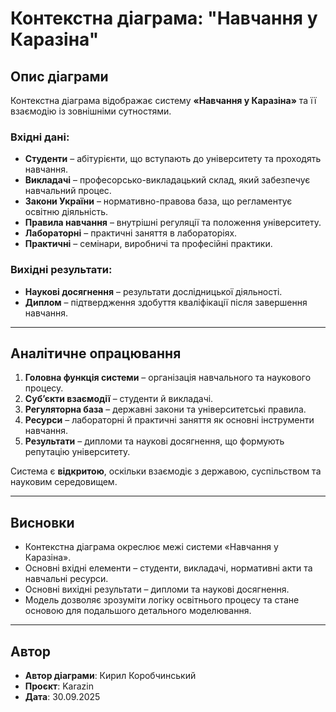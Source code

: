 # Контекстна діаграма: "Навчання у Каразіна"

## Опис діаграми
Контекстна діаграма відображає систему **«Навчання у Каразіна»** та її взаємодію із зовнішніми сутностями.

### Вхідні дані:
- **Студенти** – абітурієнти, що вступають до університету та проходять навчання.  
- **Викладачі** – професорсько-викладацький склад, який забезпечує навчальний процес.  
- **Закони України** – нормативно-правова база, що регламентує освітню діяльність.  
- **Правила навчання** – внутрішні регуляції та положення університету.  
- **Лабораторні** – практичні заняття в лабораторіях.  
- **Практичні** – семінари, виробничі та професійні практики.  

### Вихідні результати:
- **Наукові досягнення** – результати дослідницької діяльності.  
- **Диплом** – підтвердження здобуття кваліфікації після завершення навчання.  

---

## Аналітичне опрацювання
1. **Головна функція системи** – організація навчального та наукового процесу.  
2. **Суб’єкти взаємодії** – студенти й викладачі.  
3. **Регуляторна база** – державні закони та університетські правила.  
4. **Ресурси** – лабораторні й практичні заняття як основні інструменти навчання.  
5. **Результати** – дипломи та наукові досягнення, що формують репутацію університету.  

Система є **відкритою**, оскільки взаємодіє з державою, суспільством та науковим середовищем.  

---

## Висновки
- Контекстна діаграма окреслює межі системи «Навчання у Каразіна».  
- Основні вхідні елементи – студенти, викладачі, нормативні акти та навчальні ресурси.  
- Основні вихідні результати – дипломи та наукові досягнення.  
- Модель дозволяє зрозуміти логіку освітнього процесу та стане основою для подальшого детального моделювання.  

---

## Автор
- **Автор діаграми**: Кирил Коробчинський  
- **Проєкт**: Karazin  
- **Дата**: 30.09.2025  